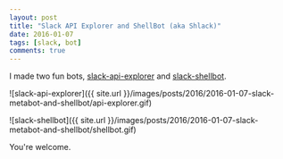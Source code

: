 ```yaml
---
layout: post
title: "Slack API Explorer and ShellBot (aka Shlack)"
date: 2016-01-07
tags: [slack, bot]
comments: true
---
```

I made two fun bots, [slack-api-explorer](http://api-explorer.playplay.io) and [slack-shellbot](http://shell.playplay.io).

![slack-api-explorer]({{ site.url }}/images/posts/2016/2016-01-07-slack-metabot-and-shellbot/api-explorer.gif)

![slack-shellbot]({{ site.url }}/images/posts/2016/2016-01-07-slack-metabot-and-shellbot/shellbot.gif)

You're welcome.
